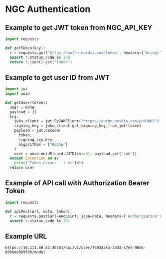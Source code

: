 
# NGC Authentication

## Example to get JWT token from NGC_API_KEY

```python
import requests

def getToken(key):
  r = requests.get('https://authn.nvidia.com/token', headers={'Accept': 'application/json', 'Authorization': 'ApiKey ' + key})
  assert r.status_code is 200
  return r.json().get('token')
```

## Example to get user ID from JWT

```python
import jwt
import uuid

def getUser(token):
  user = None
  payload = {}
  try:
    jwks_client = jwt.PyJWKClient("https://authn.nvidia.com/pubJWKS")
    signing_key = jwks_client.get_signing_key_from_jwt(token)
    payload = jwt.decode(
      token,
      signing_key.key,
      algorithms = ["RS256"]
    )
    user = uuid.uuid5(uuid.UUID(int=0), payload.get('sub'))
  except Exception as e:
    print('Token error: ' + str(e))
  return user
```

## Example of API call with Authorization Bearer Token

```python
import requests

def apiPost(url, data, token):
  r = requests.post(url=endpoint, json=data, headers={'Authorization': 'Bearer ' + token})
  assert r.status_code is 201
```
## Example URL

```
https://10.111.60.42:30351/api/v1/user/f6934afa-2b33-47e5-90d6-606eea0b9f96/model
```
